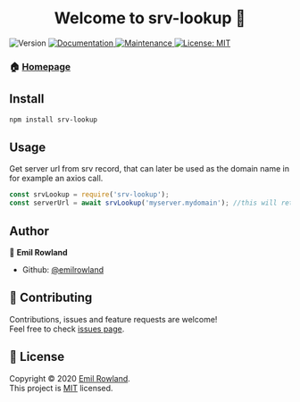 <h1 align="center">Welcome to srv-lookup 👋</h1>
<p>
  <img alt="Version" src="https://img.shields.io/badge/version-1.0.0-blue.svg?cacheSeconds=2592000" />
  <a href="https://github.com/emilrowland/srv-lookup#readme" target="_blank">
    <img alt="Documentation" src="https://img.shields.io/badge/documentation-yes-brightgreen.svg" />
  </a>
  <a href="https://github.com/emilrowland/srv-lookup/graphs/commit-activity" target="_blank">
    <img alt="Maintenance" src="https://img.shields.io/badge/Maintained%3F-yes-green.svg" />
  </a>
  <a href="https://github.com/emilrowland/srv-lookup/blob/master/LICENSE" target="_blank">
    <img alt="License: MIT" src="https://img.shields.io/github/license/emilrowland/srv-lookup" />
  </a>
</p>

### 🏠 [Homepage](https://github.com/emilrowland/srv-lookup#readme)

## Install

```sh
npm install srv-lookup
```

## Usage

Get server url from srv record, that can later be used as the domain name in for example an axios call.
```javascript
const srvLookup = require('srv-lookup');
const serverUrl = await srvLookup('myserver.mydomain'); //this will return something like serverurl:serverport
```

## Author

👤 **Emil Rowland**

* Github: [@emilrowland](https://github.com/emilrowland)

## 🤝 Contributing

Contributions, issues and feature requests are welcome!<br />Feel free to check [issues page](https://github.com/emilrowland/srv-lookup/issues). 

## 📝 License

Copyright © 2020 [Emil Rowland](https://github.com/emilrowland).<br />
This project is [MIT](https://github.com/emilrowland/srv-lookup/blob/master/LICENSE) licensed.